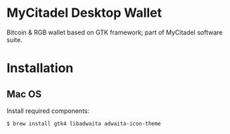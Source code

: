 # MyCitadel Desktop Wallet

Bitcoin & RGB wallet based on GTK framework; part of MyCitadel software suite.

# Installation

## Mac OS

Install required components:

```console
$ brew install gtk4 libadwaita adwaita-icon-theme
```

